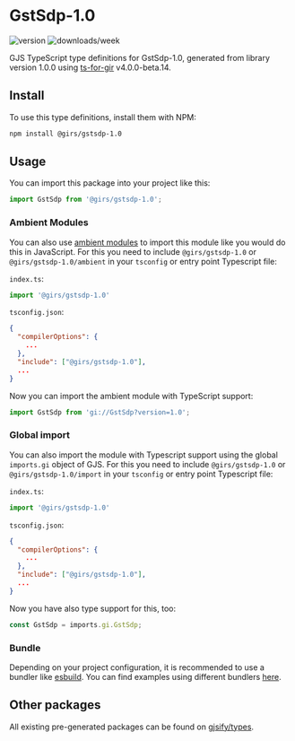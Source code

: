 
# GstSdp-1.0

![version](https://img.shields.io/npm/v/@girs/gstsdp-1.0)
![downloads/week](https://img.shields.io/npm/dw/@girs/gstsdp-1.0)


GJS TypeScript type definitions for GstSdp-1.0, generated from library version 1.0.0 using [ts-for-gir](https://github.com/gjsify/ts-for-gir) v4.0.0-beta.14.


## Install

To use this type definitions, install them with NPM:
```bash
npm install @girs/gstsdp-1.0
```

## Usage

You can import this package into your project like this:
```ts
import GstSdp from '@girs/gstsdp-1.0';
```

### Ambient Modules

You can also use [ambient modules](https://github.com/gjsify/ts-for-gir/tree/main/packages/cli#ambient-modules) to import this module like you would do this in JavaScript.
For this you need to include `@girs/gstsdp-1.0` or `@girs/gstsdp-1.0/ambient` in your `tsconfig` or entry point Typescript file:

`index.ts`:
```ts
import '@girs/gstsdp-1.0'
```

`tsconfig.json`:
```json
{
  "compilerOptions": {
    ...
  },
  "include": ["@girs/gstsdp-1.0"],
  ...
}
```

Now you can import the ambient module with TypeScript support: 

```ts
import GstSdp from 'gi://GstSdp?version=1.0';
```

### Global import

You can also import the module with Typescript support using the global `imports.gi` object of GJS.
For this you need to include `@girs/gstsdp-1.0` or `@girs/gstsdp-1.0/import` in your `tsconfig` or entry point Typescript file:

`index.ts`:
```ts
import '@girs/gstsdp-1.0'
```

`tsconfig.json`:
```json
{
  "compilerOptions": {
    ...
  },
  "include": ["@girs/gstsdp-1.0"],
  ...
}
```

Now you have also type support for this, too:

```ts
const GstSdp = imports.gi.GstSdp;
```

### Bundle

Depending on your project configuration, it is recommended to use a bundler like [esbuild](https://esbuild.github.io/). You can find examples using different bundlers [here](https://github.com/gjsify/ts-for-gir/tree/main/examples).

## Other packages

All existing pre-generated packages can be found on [gjsify/types](https://github.com/gjsify/types).

